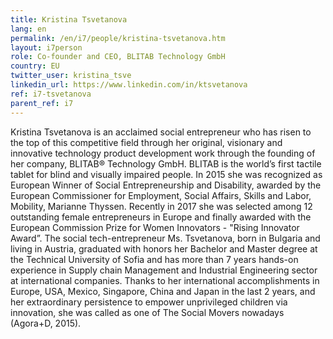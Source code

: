 ```yaml
---
title: Kristina Tsvetanova
lang: en
permalink: /en/i7/people/kristina-tsvetanova.htm
layout: i7person
role: Co-founder and CEO, BLITAB Technology GmbH
country: EU
twitter_user: kristina_tsve  
linkedin_url: https://www.linkedin.com/in/ktsvetanova
ref: i7-tsvetanova
parent_ref: i7
---
```

Kristina Tsvetanova is an acclaimed social entrepreneur who has risen to the top of this competitive field through her original, visionary and innovative technology product development work through the founding of her company, BLITAB® Technology GmbH. BLITAB is the world’s first tactile tablet for blind and visually impaired people. In 2015 she was recognized as European Winner of Social Entrepreneurship and Disability, awarded by the European Commissioner for Employment, Social Affairs, Skills and Labor, Mobility, Marianne Thyssen. Recently in 2017 she was selected among 12 outstanding female entrepreneurs in Europe and finally awarded with the European Commission Prize for Women Innovators - "Rising Innovator Award”. The social tech-entrepreneur Ms. Tsvetanova, born in Bulgaria and living in Austria, graduated with honors her Bachelor and Master degree at the Technical University of Sofia and has more than 7 years hands-on experience in Supply chain Management and Industrial Engineering sector at international companies. Thanks to her international accomplishments in Europe, USA, Mexico, Singapore, China and Japan in the last 2 years, and her extraordinary persistence to empower unprivileged children via innovation, she was called as one of The Social Movers  nowadays (Agora+D, 2015).

